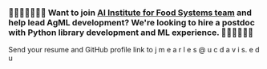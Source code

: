 ### 👨🏿‍💻👩🏽‍💻🌈 Want to join [AI Institute for Food Systems team](https://aifs.ucdavis.edu/) and help lead AgML development? We're looking to hire a postdoc with Python library development and ML experience. 🌈👩‍💻👨🏻‍💻

Send your resume and GitHub profile link to j m e a r l e s @ u c d a v i s. e d u
